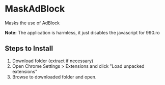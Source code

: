 # MaskAdBlock
Masks the use of AdBlock

**Note:** The application is harmless, it just disables the javascript for 990.ro

Steps to Install
-----------------
1. Download folder (extract if necessary)
2. Open Chrome Settings > Extensions and click "Load unpacked extensions"
3. Browse to downloaded folder and open.

